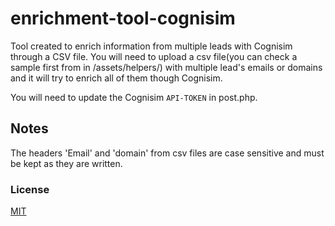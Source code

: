 # enrichment-tool-cognisim

Tool created to enrich information from multiple leads with Cognisim through a CSV file.
You will need to upload a csv file(you can check a sample first from in /assets/helpers/) with multiple lead's emails or domains and it will try to enrich all of them though Cognisim.

You will need to update the Cognisim `API-TOKEN` in post.php.

## Notes
The headers 'Email' and 'domain' from csv files are case sensitive and must be kept as they are written.


### License
[MIT](https://github.com/jvicensfarrus/lead-enrichment-tool-cognisim/blob/main/LICENSE)
